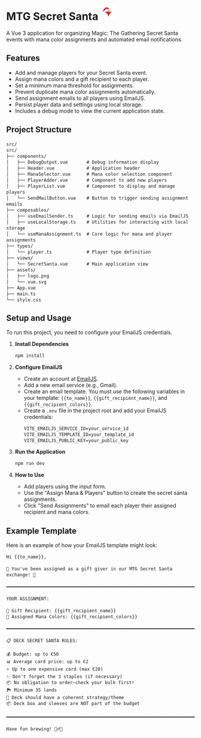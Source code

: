 # MTG Secret Santa <img src="src/assets/logo.png" alt="Logo" height="40">

A Vue 3 application for organizing Magic: The Gathering Secret Santa events with mana color assignments and automated email notifications.

## Features

- Add and manage players for your Secret Santa event.
- Assign mana colors and a gift recipient to each player.
- Set a minimum mana threshold for assignments.
- Prevent duplicate mana color assignments automatically.
- Send assignment emails to all players using EmailJS.
- Persist player data and settings using local storage.
- Includes a debug mode to view the current application state.

## Project Structure
```
src/
src/
├── components/
│   ├── DebugOutput.vue       # Debug information display
│   ├── Header.vue            # Application header
│   ├── ManaSelector.vue      # Mana color selection component
│   ├── PlayerAdder.vue       # Component to add new players
│   ├── PlayerList.vue        # Component to display and manage players
│   └── SendMailButton.vue    # Button to trigger sending assignment emails
├── composables/
│   ├── useEmailSender.ts     # Logic for sending emails via EmailJS
│   ├── useLocalStorage.ts    # Utilities for interacting with local storage
│   └── useManaAssignment.ts  # Core logic for mana and player assignments
├── types/
│   └── player.ts             # Player type definition
├── views/
│   └── SecretSanta.vue       # Main application view
├── assets/
│   ├── logo.png
│   └── vue.svg
├── App.vue
├── main.ts
└── style.css          
```

## Setup and Usage

To run this project, you need to configure your EmailJS credentials.

1.  **Install Dependencies**
    ```bash
    npm install
    ```

2.  **Configure EmailJS**
    *   Create an account at [EmailJS](https://www.emailjs.com/).
    *   Add a new email service (e.g., Gmail).
    *   Create an email template. You must use the following variables in your template: `{{to_name}}`, `{{gift_recipient_name}}`, and `{{gift_recipient_colors}}`.
    *   Create a `.env` file in the project root and add your EmailJS credentials:
        ```
        VITE_EMAILJS_SERVICE_ID=your_service_id
        VITE_EMAILJS_TEMPLATE_ID=your_template_id
        VITE_EMAILJS_PUBLIC_KEY=your_public_key
        ```

3.  **Run the Application**
    ```bash
    npm run dev
    ```

4.  **How to Use**
    *   Add players using the input form.
    *   Use the "Assign Mana & Players" button to create the secret santa assignments.
    *   Click "Send Assignments" to email each player their assigned recipient and mana colors.

## Example Template

Here is an example of how your EmailJS template might look:
```
Hi {{to_name}},

🎄 You've been assigned as a gift giver in our MTG Secret Santa exchange! 🎁

━━━━━━━━━━━━━━━━━━━━━━━━━━━━━━━━━━━━━━━━━━━━━━━━━━━━━━━━━━━━━━━━━━━━━━━━━━━━━

YOUR ASSIGNMENT:

🎯 Gift Recipient: {{gift_recipient_name}}
🎨 Assigned Mana Colors: {{gift_recipient_colors}}

━━━━━━━━━━━━━━━━━━━━━━━━━━━━━━━━━━━━━━━━━━━━━━━━━━━━━━━━━━━━━━━━━━━━━━━━━━━━━

📋 DECK SECRET SANTA RULES:

💰 Budget: up to €50
📊 Average card price: up to €2
⭐ Up to one expensive card (max €20)
✨ Don't forget the 3 staples (if necessary)
📦 No obligation to order—check your bulk first!
🏞️ Minimum 35 lands
🎯 Deck should have a coherent strategy/theme
📦 Deck box and sleeves are NOT part of the budget

━━━━━━━━━━━━━━━━━━━━━━━━━━━━━━━━━━━━━━━━━━━━━━━━━━━━━━━━━━━━━━━━━━━━━━━━━━━━━

Have fun brewing! 🧙‍♂️✨
```

